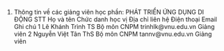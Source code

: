 1. Thông tin về các giảng viên học phần: PHÁT TRIỂN ỨNG DỤNG DI ĐỘNG
STT Họ và tên Chức danh học vị Địa chỉ liên hệ Điện thoại Email Ghi chú 1 Lê Khánh Trình TS Bộ môn CNPM trinhlk\@vnu.edu.vn Giảng viên
2 Nguyễn Việt Tân ThS Bộ môn CNPM tannv\@vnu.edu.vn Giảng viên
